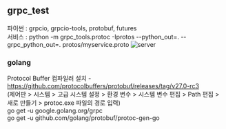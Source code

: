 ## grpc_test

파이썬 : grpcio, grpcio-tools, protobuf, futures <br>
서비스 : python -m grpc_tools.protoc -Iprotos --python_out=. --grpc_python_out=. protos/myservice.proto
![server](https://github.com/ImDaeseong/grpc_test/assets/10001221/e318ab03-3185-4e6b-b188-6ce7a7a13e97)

### golang
Protocol Buffer 컴파일러 설치 - https://github.com/protocolbuffers/protobuf/releases/tag/v27.0-rc3 <br>
(제어판 > 시스템 > 고급 시스템 설정 > 환경 변수 > 시스템 변수 편집 > Path 편집 > 새로 만들기 > protoc.exe 파일의 경로 입력) <br>
go get -u google.golang.org/grpc <br>
go get -u github.com/golang/protobuf/protoc-gen-go <br>

